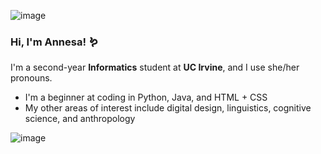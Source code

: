 <!--
**annesatran/annesatran** is a ✨ _special_ ✨ repository because its `README.md` (this file) appears on your GitHub profile.

Here are some ideas to get you started:

- 🔭 I’m currently working on ...
- 🌱 I’m currently learning ...
- 👯 I’m looking to collaborate on ...
- 🤔 I’m looking for help with ...
- 💬 Ask me about ...
- 📫 How to reach me: ...
- 😄 Pronouns: ...
- ⚡ Fun fact: ...
-->
![image](https://user-images.githubusercontent.com/93303711/148670268-c399bf47-9e23-4cc9-814f-49ec898ddd9e.png)

### Hi, I'm Annesa! :worm: 
I'm a second-year **Informatics** student at **UC Irvine**, and I use she/her pronouns.
- I'm a beginner at coding in Python, Java, and HTML + CSS
- My other areas of interest include digital design, linguistics, cognitive science, and anthropology
 

![image](https://user-images.githubusercontent.com/93303711/148670268-c399bf47-9e23-4cc9-814f-49ec898ddd9e.png)
